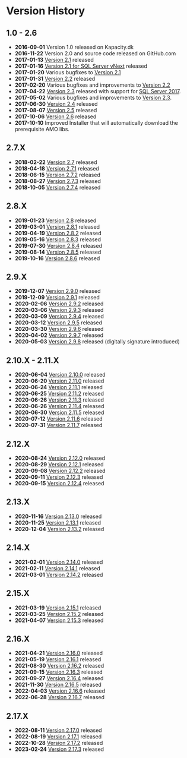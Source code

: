 # Version History

## 1.0 - 2.6

* **2016-09-01** Version 1.0 released on Kapacity.dk
* **2016-11-22** Version 2.0 and source code released on GitHub.com
* **2017-01-13** [Version 2.1](../../releases/tag/2.1.6229) released
* **2017-01-16** [Version 2.1 for SQL Server vNext](../../releases/tag/2.1.6229-vNext) released
* **2017-01-20** Various bugfixes to [Version 2.1](../../releases/tag/2.1.6229)
* **2017-01-31** [Version 2.2](../../releases/tag/2.2.6260) released
* **2017-02-20** Various bugfixes and improvements to [Version 2.2](../../releases/tag/2.2.6260)
* **2017-04-22** [Version 2.3](../../releases/tag/2.3.6320) released with support for [SQL Server 2017](../../releases/tag/2.3.6320-CL1400).
* **2017-05-02** Various bugfixes and improvements to [Version 2.3](../../releases/tag/2.3.6331).
* **2017-06-30** [Version 2.4](../../releases/tag/2.4) released
* **2017-08-07** [Version 2.5](../../releases/tag/2.5) released
* **2017-10-06** [Version 2.6](../../releases/tag/2.6) released
* **2017-10-10** Improved Installer that will automatically download the prerequisite AMO libs.

## 2.7.X
* **2018-02-22** [Version 2.7](../../releases/tag/2.7) released
* **2018-04-18** [Version 2.7.1](../../releases/tag/2.7.1) released
* **2018-06-15** [Version 2.7.2](../../releases/tag/2.7.2) released
* **2018-08-27** [Version 2.7.3](../../releases/tag/2.7.3) released
* **2018-10-05** [Version 2.7.4](../../releases/tag/2.7.4) released

## 2.8.X
* **2019-01-23** [Version 2.8](../../releases/tag/2.8) released
* **2019-03-01** [Version 2.8.1](../../releases/tag/2.8.1) released
* **2019-04-19** [Version 2.8.2](../../releases/tag/2.8.2) released
* **2019-05-16** [Version 2.8.3](../../releases/tag/2.8.3) released
* **2019-07-30** [Version 2.8.4](../../releases/tag/2.8.4) released
* **2019-08-14** [Version 2.8.5](../../releases/tag/2.8.5) released
* **2019-10-16** [Version 2.8.6](../../releases/tag/2.8.6) released

## 2.9.X
* **2019-12-07** [Version 2.9.0](../../releases/tag/2.9.0) released
* **2019-12-09** [Version 2.9.1](../../releases/tag/2.9.1) released
* **2020-02-06** [Version 2.9.2](../../releases/tag/2.9.2) released
* **2020-03-06** [Version 2.9.3](../../releases/tag/2.9.3) released
* **2020-03-09** [Version 2.9.4](../../releases/tag/2.9.4) released
* **2020-03-12** [Version 2.9.5](../../releases/tag/2.9.5) released
* **2020-03-30** [Version 2.9.6](../../releases/tag/2.9.6) released
* **2020-04-02** [Version 2.9.7](../../releases/tag/2.9.7) released
* **2020-05-03** [Version 2.9.8](../../releases/tag/2.9.8) released (digitally signature introduced)

## 2.10.X - 2.11.X
* **2020-06-04** [Version 2.10.0](../../releases/tag/2.10.0) released
* **2020-06-20** [Version 2.11.0](../../releases/tag/2.11.0) released
* **2020-06-24** [Version 2.11.1](../../releases/tag/2.11.1) released
* **2020-06-25** [Version 2.11.2](../../releases/tag/2.11.2) released
* **2020-06-26** [Version 2.11.3](../../releases/tag/2.11.3) released
* **2020-06-26** [Version 2.11.4](../../releases/tag/2.11.4) released
* **2020-06-30** [Version 2.11.5](../../releases/tag/2.11.5) released
* **2020-07-12** [Version 2.11.6](../../releases/tag/2.11.6) released
* **2020-07-31** [Version 2.11.7](../../releases/tag/2.11.7) released

## 2.12.X
* **2020-08-24** [Version 2.12.0](../../releases/tag/2.12.0) released
* **2020-08-29** [Version 2.12.1](../../releases/tag/2.12.1) released
* **2020-09-08** [Version 2.12.2](../../releases/tag/2.12.2) released
* **2020-09-11** [Version 2.12.3](../../releases/tag/2.12.3) released
* **2020-09-15** [Version 2.12.4](../../releases/tag/2.12.4) released

## 2.13.X
* **2020-11-16** [Version 2.13.0](../../releases/tag/2.13.0) released
* **2020-11-25** [Version 2.13.1](../../releases/tag/2.13.1) released
* **2020-12-04** [Version 2.13.2](../../releases/tag/2.13.2) released

## 2.14.X
* **2021-02-01** [Version 2.14.0](../../releases/tag/2.14.0) released
* **2021-02-11** [Version 2.14.1](../../releases/tag/2.14.1) released
* **2021-03-01** [Version 2.14.2](../../releases/tag/2.14.2) released

## 2.15.X

* **2021-03-19** [Version 2.15.1](../../releases/tag/2.15.1) released
* **2021-03-25** [Version 2.15.2](../../releases/tag/2.15.2) released
* **2021-04-07** [Version 2.15.3](../../releases/tag/2.15.3) released

## 2.16.X

* **2021-04-21** [Version 2.16.0](../../releases/tag/2.16.0) released
* **2021-05-19** [Version 2.16.1](../../releases/tag/2.16.1) released
* **2021-08-30** [Version 2.16.2](../../releases/tag/2.16.2) released
* **2021-09-15** [Version 2.16.3](../../releases/tag/2.16.3) released
* **2021-09-27** [Version 2.16.4](../../releases/tag/2.16.4) released
* **2021-11-30** [Version 2.16.5](../../releases/tag/2.16.5) released
* **2022-04-03** [Version 2.16.6](../../releases/tag/2.16.6) released
* **2022-06-28** [Version 2.16.7](../../releases/tag/2.16.7) released

## 2.17.X

* **2022-08-11** [Version 2.17.0](../../releases/tag/2.17.0) released
* **2022-08-19** [Version 2.17.1](../../releases/tag/2.17.1) released
* **2022-10-28** [Version 2.17.2](../../releases/tag/2.17.2) released
* **2023-02-24** [Version 2.17.3](../../releases/tag/2.17.3) released
